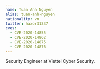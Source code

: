 ```yaml
---
name: Tuan Anh Nguyen
alias: tuan-anh-nguyen
nationality: vn
twitter: haxor31337
cves:
  - CVE-2020-14855
  - CVE-2020-14862
  - CVE-2020-14875
  - CVE-2020-14876
---
```

Security Engineer at Viettel Cyber Security.
